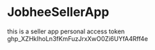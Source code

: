 # JobheeSellerApp
this is a seller app
personal access token
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
